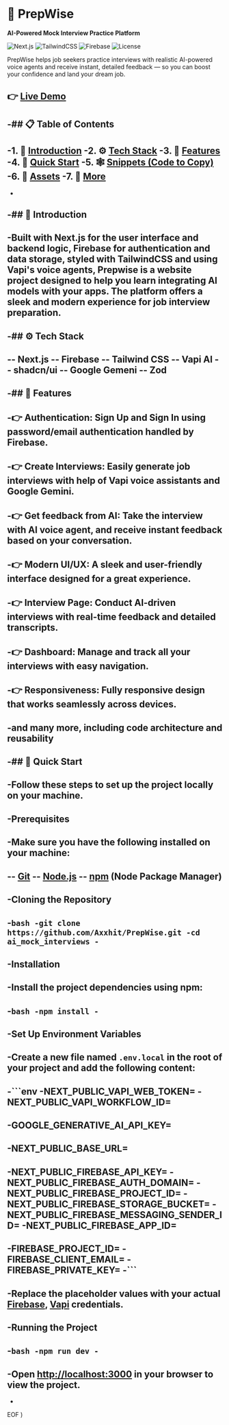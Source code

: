 # 🎯 PrepWise

**AI-Powered Mock Interview Practice Platform**

![Next.js](https://img.shields.io/badge/Next.js-000?style=for-the-badge&logo=next.js&logoColor=white)
![TailwindCSS](https://img.shields.io/badge/Tailwind_CSS-06B6D4?style=for-the-badge&logo=tailwindcss&logoColor=white)
![Firebase](https://img.shields.io/badge/Firebase-FFCA28?style=for-the-badge&logo=firebase&logoColor=white)
![License](https://img.shields.io/github/license/yourusername/prepwise?style=for-the-badge)

PrepWise helps job seekers practice interviews with realistic AI-powered voice agents and receive instant, detailed feedback — so you can boost your confidence and land your dream job.

👉 [Live Demo](https://prepwise.vercel.app)
-
-## 📋 <a name="table">Table of Contents</a>
-
-1. 🤖 [Introduction](#introduction)
-2. ⚙️ [Tech Stack](#tech-stack)
-3. 🔋 [Features](#features)
-4. 🤸 [Quick Start](#quick-start)
-5. 🕸️ [Snippets (Code to Copy)](#snippets)
-6. 🔗 [Assets](#links)
-7. 🚀 [More](#more)
-
-
-## <a name="introduction">🤖 Introduction</a>
-
-Built with Next.js for the user interface and backend logic, Firebase for authentication and data storage, styled with TailwindCSS and using Vapi's voice agents, Prepwise is a website project designed to help you learn integrating AI models with your apps. The platform offers a sleek and modern experience for job interview preparation.
-
-## <a name="tech-stack">⚙️ Tech Stack</a>
-
-- Next.js
-- Firebase
-- Tailwind CSS
-- Vapi AI
-- shadcn/ui
-- Google Gemeni
-- Zod
-
-## <a name="features">🔋 Features</a>
-
-👉 **Authentication**: Sign Up and Sign In using password/email authentication handled by Firebase.
-
-👉 **Create Interviews**: Easily generate job interviews with help of Vapi voice assistants and Google Gemini.
-
-👉 **Get feedback from AI**: Take the interview with AI voice agent, and receive instant feedback based on your conversation.
-
-👉 **Modern UI/UX**: A sleek and user-friendly interface designed for a great experience.
-
-👉 **Interview Page**: Conduct AI-driven interviews with real-time feedback and detailed transcripts.
-
-👉 **Dashboard**: Manage and track all your interviews with easy navigation.
-
-👉 **Responsiveness**: Fully responsive design that works seamlessly across devices.
-
-and many more, including code architecture and reusability
-
-## <a name="quick-start">🤸 Quick Start</a>
-
-Follow these steps to set up the project locally on your machine.
-
-**Prerequisites**
-
-Make sure you have the following installed on your machine:
-
-- [Git](https://git-scm.com/)
-- [Node.js](https://nodejs.org/en)
-- [npm](https://www.npmjs.com/) (Node Package Manager)
-
-**Cloning the Repository**
-
-```bash
-git clone https://github.com/Axxhit/PrepWise.git
-cd ai_mock_interviews
-```
-
-**Installation**
-
-Install the project dependencies using npm:
-
-```bash
-npm install
-```
-
-**Set Up Environment Variables**
-
-Create a new file named `.env.local` in the root of your project and add the following content:
-
-```env
-NEXT_PUBLIC_VAPI_WEB_TOKEN=
-NEXT_PUBLIC_VAPI_WORKFLOW_ID=
-
-GOOGLE_GENERATIVE_AI_API_KEY=
-
-NEXT_PUBLIC_BASE_URL=
-
-NEXT_PUBLIC_FIREBASE_API_KEY=
-NEXT_PUBLIC_FIREBASE_AUTH_DOMAIN=
-NEXT_PUBLIC_FIREBASE_PROJECT_ID=
-NEXT_PUBLIC_FIREBASE_STORAGE_BUCKET=
-NEXT_PUBLIC_FIREBASE_MESSAGING_SENDER_ID=
-NEXT_PUBLIC_FIREBASE_APP_ID=
-
-FIREBASE_PROJECT_ID=
-FIREBASE_CLIENT_EMAIL=
-FIREBASE_PRIVATE_KEY=
-```
-
-Replace the placeholder values with your actual **[Firebase](https://firebase.google.com/)**, **[Vapi](https://vapi.ai/?utm_source=youtube&utm_medium=video&utm_campaign=jsmastery_recruitingpractice&utm_content=paid_partner&utm_term=recruitingpractice)** credentials.
-
-**Running the Project**
-
-```bash
-npm run dev
-```
-
-Open [http://localhost:3000](http://localhost:3000) in your browser to view the project.
-

+
EOF
)
